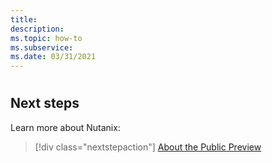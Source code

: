 ```yaml
---
title: 
description:  
ms.topic: how-to
ms.subservice:  
ms.date: 03/31/2021
---
```


# 

 
## Next steps

Learn more about Nutanix:

> [!div class="nextstepaction"]
> [About the Public Preview](about-the-public-preview.md)
